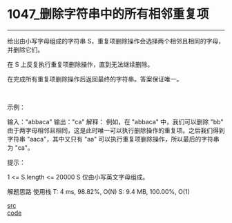 # 1047_删除字符串中的所有相邻重复项
---

给出由小写字母组成的字符串 S，重复项删除操作会选择两个相邻且相同的字母，并删除它们。

在 S 上反复执行重复项删除操作，直到无法继续删除。

在完成所有重复项删除操作后返回最终的字符串。答案保证唯一。

 

示例：

输入："abbaca"
输出："ca"
解释：
例如，在 "abbaca" 中，我们可以删除 "bb" 由于两字母相邻且相同，这是此时唯一可以执行删除操作的重复项。之后我们得到字符串 "aaca"，其中又只有 "aa" 可以执行重复项删除操作，所以最后的字符串为 "ca"。
 

提示：

1 <= S.length <= 20000
S 仅由小写英文字母组成。


解题思路
使用栈
T: 4 ms, 98.82%, O(N)
S: 9.4 MB, 100.00%, O(1)


[src](https://leetcode-cn.com/problems/remove-all-adjacent-duplicates-in-string/) <br>
[code](code/1047.c) <br>
